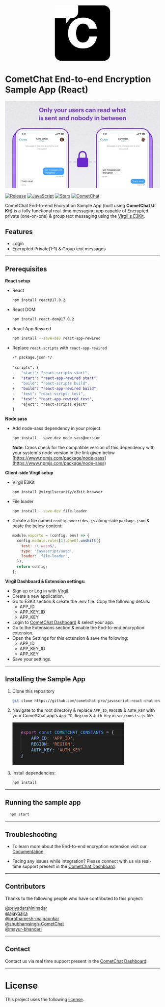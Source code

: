 <p align="center">
  <img width="180" height="180" src="./Screenshots/logo.png">
</p>

# CometChat End-to-end Encryption Sample App (React)

![CometChat - Virgil End-to-end encryption](./Screenshots/main.png)

[![Release](https://img.shields.io/github/v/release/cometchat-pro/cometchat-pro-react-sample-app)](https://github.com/cometchat-pro/cometchat-pro-react-sample-app/releases/)
[![JavaScript](https://img.shields.io/github/languages/top/cometchat-pro/cometchat-pro-react-sample-app)](https://img.shields.io/github/languages/top/cometchat-pro/cometchat-pro-react-sample-app)
[![Stars](https://img.shields.io/github/stars/cometchat-pro/cometchat-pro-react-sample-app?style=social)](https://github.com/cometchat-pro/cometchat-pro-react-sample-app/stargazers)
[![CometChat](https://img.shields.io/twitter/follow/CometChat?label=CometChat&style=social)](https://twitter.com/CometChat)

CometChat End-to-end Encryption Sample App (built using **CometChat UI Kit**) is a fully functional real-time messaging app capable of Encrypted private (one-on-one) & group text messaging using the [Virgil's E3Kit](https://virgilsecurity.com/e3kit/).

## Features

- Login
- Encrypted Private(1-1) & Group text messages

---

## Prerequisites

**React setup**

- React
  ```bash
  npm install react@17.0.2
  ```
- React DOM
  ```bash
  npm install react-dom@17.0.2
  ```
- React App Rewired
  ```bash
  npm install --save-dev react-app-rewired
  ```
- Replace `react-scripts` with `react-app-rewired`

  ```diff
  /* package.json */

  "scripts": {
  -   "start": "react-scripts start",
  +   "start": "react-app-rewired start",
  -   "build": "react-scripts build",
  +   "build": "react-app-rewired build",
  -   "test": "react-scripts test",
  +   "test": "react-app-rewired test",
      "eject": "react-scripts eject"
  }
  ```

**Node sass**

- Add node-sass dependency in your project.

  ```javascript
  npm install --save-dev node-sass@version
  ```

  **Note**: Cross check for the compatible version of this dependency with your system's node version in the link given below  
  [https://www.npmjs.com/package/node-sass](https://www.npmjs.com/package/node-sass)

**Client-side Virgil setup**

- Virgil E3Kit
  ```bash
  npm install @virgilsecurity/e3kit-browser
  ```
- File loader
  ```bash
  npm install --save-dev file-loader
  ```
- Create a file named `config-overrides.js` along-side `package.json` & paste the below content:

  ```javascript
  module.exports = (config, env) => {
    config.module.rules[1].oneOf.unshift({
      test: /\.wasm$/,
      type: 'javascript/auto',
      loader: 'file-loader',
    });
    return config;
  };
  ```

**Virgil Dashboard & Extension settings:**

- Sign up or Log in with [Virgil](https://dashboard.virgilsecurity.com/apps).
- Create a new application.
- Go to E3Kit section & create the .env file. Copy the following details:
  - APP_ID
  - APP_KEY_ID
  - APP_KEY
- Login to [CometChat Dashboard](https://app.cometchat.com) & select your app.
- Go to the Extensions section & enable the End-to-end encryption extension.
- Open the Settings for this extension & save the following:
  - APP_ID
  - APP_KEY_ID
  - APP_KEY
- Save your settings.

---

## Installing the Sample App

1. Clone this repository
   ```bash
   git clone https://github.com/cometchat-pro/javascript-react-chat-end-to-end-encryption-app.git
   ```
2. Navigate to the root directory & replace `APP_ID`, `REGION` & `AUTH_KEY` with your CometChat app's `App ID`, `Region` & `Auth Key` in `src/consts.js` file.

   ![src/consts.js](./Screenshots/constants.png 'Constants')

3. Install dependencies:

   ```javascript
   npm install
   ```

---

## Running the sample app

```javascript
  npm start
```

---

## Troubleshooting

- To learn more about the End-to-end encryption extension visit our [Documentation](https://www.cometchat.com/docs/extensions/end-to-end-encryption).

- Facing any issues while integration? Please connect with us via real-time support present in the [CometChat Dashboard](https://app.cometchat.com).

---

## Contributors

Thanks to the following people who have contributed to this project:

[@priyadarshininadar](https://github.com/priyadarshininadar)  
[@ajaygajra](https://github.com/ajaygajra)  
[@prathamesh-majgaonkar](https://github.com/prathamesh-majgaonkar)  
[@shubhamsingh-CometChat](https://github.com/shubhamsingh-CometChat)  
[@mayur-bhandari](https://github.com/mayur-bhandari)

---

## Contact

Contact us via real time support present in the [CometChat Dashboard](https://app.cometchat.com/).

---

# License

This project uses the following [license](https://github.com/cometchat-pro/javascript-react-chat-end-to-end-encryption-app/blob/master/LICENSE).
